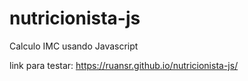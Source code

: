 # nutricionista-js
Calculo IMC usando Javascript

link para testar:
https://ruansr.github.io/nutricionista-js/
